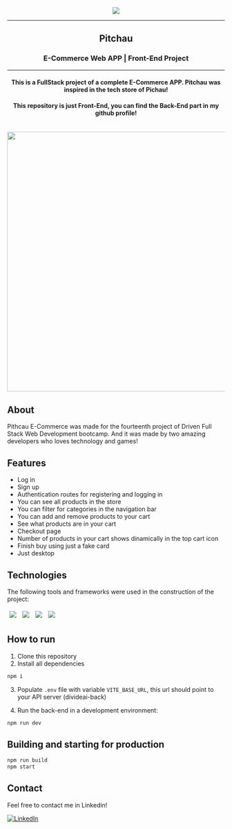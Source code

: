 <div align="center"><img src="https://i.imgur.com/IomDRaG.png"></img></div>
<hr>
<h2 align=center>Pitchau</h2>
<h3 align=center>E-Commerce Web APP | Front-End Project</h3>
<hr>
<h4 align=center>This is a FullStack project of a complete E-Commerce APP. Pitchau was inspired in the tech store of Pichau!</h4>
<h4 align=center>This repository is just Front-End, you can find the Back-End part in my github profile! </h4>
<br>
<div align=center style="display:flex; justify-content: center; gap:5%">
    <img style="width: 600px" src="https://i.imgur.com/9R6d27H.gif">
</div>

## About

Pithcau E-Commerce was made for the fourteenth project of Driven Full Stack Web Development bootcamp. And it was made by two amazing developers
who loves technology and games!

## Features

- Log in
- Sign up
- Authentication routes for registering and logging in
- You can see all products in the store
- You can filter for categories in the navigation bar
- You can add and remove products to your cart
- See what products are in your cart
- Checkout page
- Number of products in your cart shows dinamically in the top cart icon
- Finish buy using just a fake card
- Just desktop

## Technologies
The following tools and frameworks were used in the construction of the project:<br>
<p>
  <img style='margin: 5px;' src='https://img.shields.io/badge/styled-components%20-%2320232a.svg?&style=for-the-badge&color=b8679e&logo=styled-components&logoColor=%3a3a3a'>
  <img style='margin: 5px;' src='https://img.shields.io/badge/axios%20-%2320232a.svg?&style=for-the-badge&color=informational'>
  <img style='margin: 5px;' src="https://img.shields.io/badge/react-app%20-%2320232a.svg?&style=for-the-badge&color=60ddf9&logo=react&logoColor=%2361DAFB"/>
  <img style='margin: 5px;' src="https://img.shields.io/badge/react_route%20-%2320232a.svg?&style=for-the-badge&logo=react&logoColor=%2361DAFB"/>
</p>

## How to run

1. Clone this repository
2. Install all dependencies

```bash
npm i
```

3. Populate `.env` file with variable `VITE_BASE_URL`, this url should point to your API server (divideai-back)

4. Run the back-end in a development environment:

```bash
npm run dev
```

## Building and starting for production

```bash
npm run build
npm start
```

## Contact

Feel free to contact me in Linkedin!

[![LinkedIn][linkedin-shield]][linkedin-url]

<!-- MARKDOWN LINKS & IMAGES -->
<!-- https://www.markdownguide.org/basic-syntax/#reference-style-links -->

[linkedin-shield]: https://img.shields.io/badge/-LinkedIn-black.svg?style=for-the-badge&logo=linkedin&colorB=blue
[linkedin-url]: https://www.linkedin.com/in/ovinibarros/
